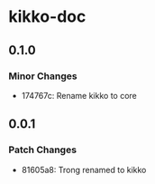 # kikko-doc

## 0.1.0

### Minor Changes

- 174767c: Rename kikko to core

## 0.0.1

### Patch Changes

- 81605a8: Trong renamed to kikko
